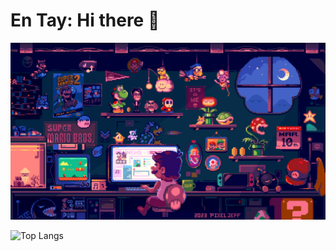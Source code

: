 # En Tay: Hi there 👋

<p align=center>
    <img src="images/mario.gif"/>
</p>

![Top Langs](https://github-readme-stats.vercel.app/api/top-langs/?username=pujangga123&layout=compact)
